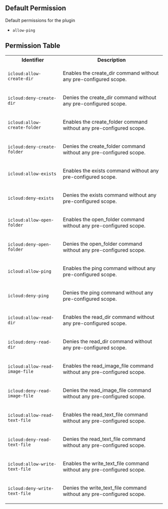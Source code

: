 ## Default Permission

Default permissions for the plugin

- `allow-ping`

## Permission Table

<table>
<tr>
<th>Identifier</th>
<th>Description</th>
</tr>


<tr>
<td>

`icloud:allow-create-dir`

</td>
<td>

Enables the create_dir command without any pre-configured scope.

</td>
</tr>

<tr>
<td>

`icloud:deny-create-dir`

</td>
<td>

Denies the create_dir command without any pre-configured scope.

</td>
</tr>

<tr>
<td>

`icloud:allow-create-folder`

</td>
<td>

Enables the create_folder command without any pre-configured scope.

</td>
</tr>

<tr>
<td>

`icloud:deny-create-folder`

</td>
<td>

Denies the create_folder command without any pre-configured scope.

</td>
</tr>

<tr>
<td>

`icloud:allow-exists`

</td>
<td>

Enables the exists command without any pre-configured scope.

</td>
</tr>

<tr>
<td>

`icloud:deny-exists`

</td>
<td>

Denies the exists command without any pre-configured scope.

</td>
</tr>

<tr>
<td>

`icloud:allow-open-folder`

</td>
<td>

Enables the open_folder command without any pre-configured scope.

</td>
</tr>

<tr>
<td>

`icloud:deny-open-folder`

</td>
<td>

Denies the open_folder command without any pre-configured scope.

</td>
</tr>

<tr>
<td>

`icloud:allow-ping`

</td>
<td>

Enables the ping command without any pre-configured scope.

</td>
</tr>

<tr>
<td>

`icloud:deny-ping`

</td>
<td>

Denies the ping command without any pre-configured scope.

</td>
</tr>

<tr>
<td>

`icloud:allow-read-dir`

</td>
<td>

Enables the read_dir command without any pre-configured scope.

</td>
</tr>

<tr>
<td>

`icloud:deny-read-dir`

</td>
<td>

Denies the read_dir command without any pre-configured scope.

</td>
</tr>

<tr>
<td>

`icloud:allow-read-image-file`

</td>
<td>

Enables the read_image_file command without any pre-configured scope.

</td>
</tr>

<tr>
<td>

`icloud:deny-read-image-file`

</td>
<td>

Denies the read_image_file command without any pre-configured scope.

</td>
</tr>

<tr>
<td>

`icloud:allow-read-text-file`

</td>
<td>

Enables the read_text_file command without any pre-configured scope.

</td>
</tr>

<tr>
<td>

`icloud:deny-read-text-file`

</td>
<td>

Denies the read_text_file command without any pre-configured scope.

</td>
</tr>

<tr>
<td>

`icloud:allow-write-text-file`

</td>
<td>

Enables the write_text_file command without any pre-configured scope.

</td>
</tr>

<tr>
<td>

`icloud:deny-write-text-file`

</td>
<td>

Denies the write_text_file command without any pre-configured scope.

</td>
</tr>
</table>
